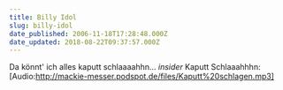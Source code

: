 ```yaml
---
title: Billy Idol
slug: billy-idol
date_published: 2006-11-18T17:28:48.000Z
date_updated: 2018-08-22T09:37:57.000Z
---
```


Da könnt' ich alles kaputt schlaaaahhn... *insider*
Kaputt Schlaaahhhn: [Audio:http://mackie-messer.podspot.de/files/Kaputt%20schlagen.mp3]
